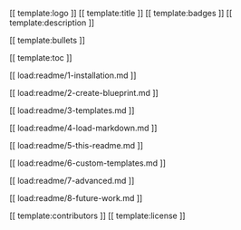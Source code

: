 [[ template:logo ]]
[[ template:title ]]
[[ template:badges ]]
[[ template:description ]]

[[ template:bullets ]]

[[ template:toc ]]

[[ load:readme/1-installation.md ]]

[[ load:readme/2-create-blueprint.md ]]

[[ load:readme/3-templates.md ]]

[[ load:readme/4-load-markdown.md ]]

[[ load:readme/5-this-readme.md ]]

[[ load:readme/6-custom-templates.md ]]

[[ load:readme/7-advanced.md ]]

[[ load:readme/8-future-work.md ]]

[[ template:contributors ]]
[[ template:license ]]